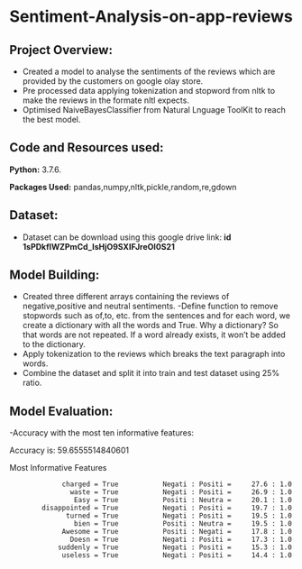 # Sentiment-Analysis-on-app-reviews
## Project Overview:
- Created a model to analyse the sentiments of the reviews which are provided by the customers on google olay store.
- Pre processed data applying tokenization and stopword from nltk to make the reviews in the formate nltl expects.
- Optimised NaiveBayesClassifier from Natural Lnguage ToolKit to reach the best model.

## Code and Resources used:
**Python:** 3.7.6.

**Packages Used:** pandas,numpy,nltk,pickle,random,re,gdown

## Dataset:

- Dataset can be download using this google drive link: **id 1sPDkfIWZPmCd_IsHjO9SXIFJreOI0S21**


## Model Building:

- Created three different arrays containing the reviews of negative,positive and neutral sentiments.
-Define function to remove stopwords such as of,to, etc. from the sentences and for each word, we create a dictionary with all the words and True. Why a dictionary? So that words are not repeated. If a word already exists, it won’t be added to the dictionary.
- Apply tokenization to the reviews which breaks the text paragraph into words.
- Combine the dataset and split it into train and test dataset using 25% ratio.

## Model Evaluation:

-Accuracy with the most ten informative features:

Accuracy is: 59.6555514840601

Most Informative Features

                 charged = True           Negati : Positi =     27.6 : 1.0
                   waste = True           Negati : Positi =     26.9 : 1.0
                    Easy = True           Positi : Neutra =     20.1 : 1.0
            disappointed = True           Negati : Positi =     19.7 : 1.0
                  turned = True           Negati : Positi =     19.5 : 1.0
                    bien = True           Positi : Neutra =     19.5 : 1.0
                 Awesome = True           Positi : Negati =     17.8 : 1.0
                   Doesn = True           Negati : Positi =     17.3 : 1.0
                suddenly = True           Negati : Positi =     15.3 : 1.0
                 useless = True           Negati : Positi =     14.4 : 1.0










